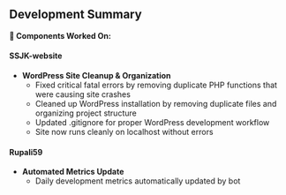 ## Development Summary

**🔧 Components Worked On:**

#### **SSJK-website**
- **WordPress Site Cleanup & Organization**
  - Fixed critical fatal errors by removing duplicate PHP functions that were causing site crashes
  - Cleaned up WordPress installation by removing duplicate files and organizing project structure
  - Updated .gitignore for proper WordPress development workflow
  - Site now runs cleanly on localhost without errors

#### **Rupali59**
- **Automated Metrics Update**
  - Daily development metrics automatically updated by bot

